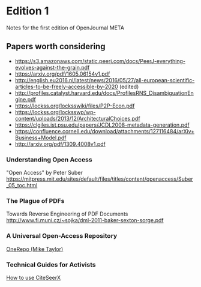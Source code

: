 Edition 1
=========

Notes for the first edition of OpenJournal META

## Papers worth considering

- https://s3.amazonaws.com/static.peerj.com/docs/PeerJ-everything-evolves-against-the-grain.pdf
- https://arxiv.org/pdf/1605.06154v1.pdf
- http://english.eu2016.nl/latest/news/2016/05/27/all-european-scientific-articles-to-be-freely-accessible-by-2020 (edited)
- http://profiles.catalyst.harvard.edu/docs/ProfilesRNS_DisambiguationEngine.pdf
- https://lockss.org/locksswiki/files/P2P-Econ.pdf
- https://lockss.org/locksswp/wp-content/uploads/2013/12/ArchitecturalChoices.pdf
- https://clgiles.ist.psu.edu/papers/JCDL2008-metadata-generation.pdf
- https://confluence.cornell.edu/download/attachments/127116484/arXiv+Business+Model.pdf
- http://arxiv.org/pdf/1309.4008v1.pdf


### Understanding Open Access

"Open Access" by Peter Suber
https://mitpress.mit.edu/sites/default/files/titles/content/openaccess/Suber_05_toc.html

### The Plague of PDFs

Towards Reverse Engineering of PDF Documents
http://www.fi.muni.cz/~sojka/dml-2011-baker-sexton-sorge.pdf

### A Universal Open-Access Repository

[OneRepo (Mike Taylor)](http://onerepo.net/onerepo-whitepaper.pdf)

### Technical Guides for Activists

[How to use CiteSeerX](https://github.com/SeerLabs/CiteSeerX/blob/master/doc/cxm.pdf)
